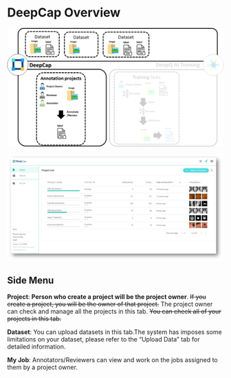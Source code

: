 # DeepCap Overview



![](../.gitbook/assets/image%20%28142%29.png)



![](../.gitbook/assets/image%20%2844%29.png)

## Side Menu

**Project**: **Person who create a project will be the project owner**. ~~If you create a project, you will be the owner of that project.~~ The project owner can check and manage all the projects in this tab. ~~You can check all of your projects in this tab.~~ 

**Dataset**: You can upload datasets in this tab.The system has imposes some limitations on your dataset, please refer to the “Upload Data” tab for detailed information. 

**My Job**: Annotators/Reviewers can view and work on the jobs assigned to them by a project owner.

